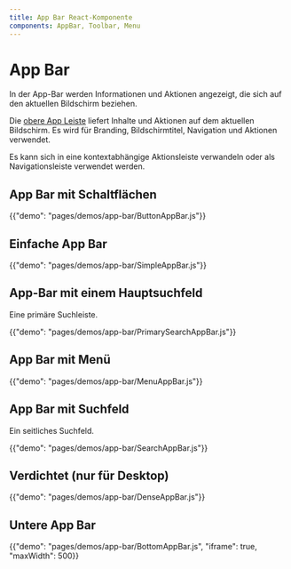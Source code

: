 ```yaml
---
title: App Bar React-Komponente
components: AppBar, Toolbar, Menu
---
```


# App Bar

<p class="description">In der App-Bar werden Informationen und Aktionen angezeigt, die sich auf den aktuellen Bildschirm beziehen.</p>

Die [obere App Leiste](https://material.io/design/components/app-bars-top.html) liefert Inhalte und Aktionen auf dem aktuellen Bildschirm. Es wird für Branding, Bildschirmtitel, Navigation und Aktionen verwendet.

Es kann sich in eine kontextabhängige Aktionsleiste verwandeln oder als Navigationsleiste verwendet werden.

## App Bar mit Schaltflächen

{{"demo": "pages/demos/app-bar/ButtonAppBar.js"}}

## Einfache App Bar

{{"demo": "pages/demos/app-bar/SimpleAppBar.js"}}

## App-Bar mit einem Hauptsuchfeld

Eine primäre Suchleiste.

{{"demo": "pages/demos/app-bar/PrimarySearchAppBar.js"}}

## App Bar mit Menü

{{"demo": "pages/demos/app-bar/MenuAppBar.js"}}

## App Bar mit Suchfeld

Ein seitliches Suchfeld.

{{"demo": "pages/demos/app-bar/SearchAppBar.js"}}

## Verdichtet (nur für Desktop)

{{"demo": "pages/demos/app-bar/DenseAppBar.js"}}

## Untere App Bar

{{"demo": "pages/demos/app-bar/BottomAppBar.js", "iframe": true, "maxWidth": 500}}